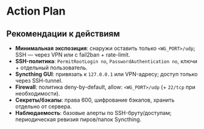 # Action Plan

## Рекомендации к действиям
- **Минимальная экспозиция**: снаружи оставить только `<WG_PORT>/udp`; SSH — через VPN или с fail2ban + rate-limit.
- **SSH-политика**: `PermitRootLogin no`, `PasswordAuthentication no`, ключи + отдельный пользователь.
- **Syncthing GUI**: привязать к `127.0.0.1` или VPN-адресу; доступ только через SSH-tunnel.
- **Firewall**: политика deny-by-default, allow: `<WG_PORT>/udp` (+ `22/tcp` при необходимости).
- **Секреты/бэкапы**: права 600, шифрование бэкапов, хранить отдельно от сервера.
- **Наблюдаемость**: базовые алерты по SSH-бруту/доступам; периодическая ревизия пиров/папок Syncthing.

